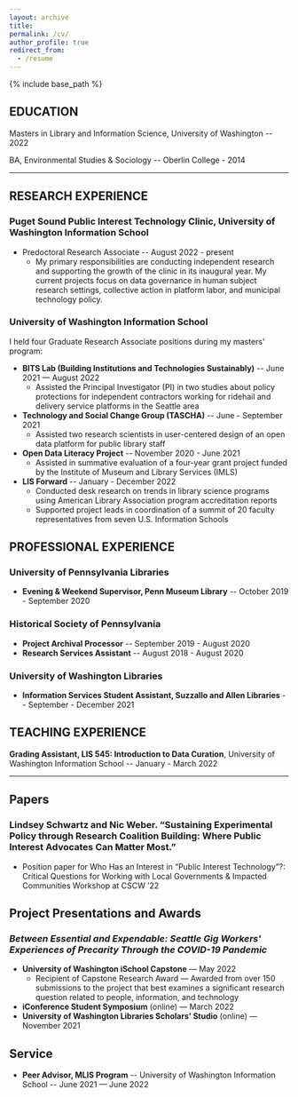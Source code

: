 ```yaml
---
layout: archive
title: 
permalink: /cv/
author_profile: true
redirect_from:
  - /resume
---
```


{% include base_path %}

## EDUCATION
Masters in Library and Information Science, University of Washington -- 2022

BA, Environmental Studies & Sociology -- Oberlin College - 2014

--------
## RESEARCH EXPERIENCE
### Puget Sound Public Interest Technology Clinic, University of Washington Information School 
* Predoctoral Research Associate -- August 2022 - present
    * My primary responsibilities are conducting independent research and supporting the growth of the clinic in its inaugural year. My current projects focus on data governance in human subject research settings, collective action in platform labor, and municipal technology policy. 

### University of Washington Information School 
I held four Graduate Research Associate positions during my masters' program:
  * **BITS Lab (Building Institutions and Technologies Sustainably)** -- June 2021 — August 2022
      * Assisted the Principal Investigator (PI) in two studies about policy protections for independent contractors working for ridehail and delivery service platforms in the Seattle area 
  * **Technology and Social Change Group (TASCHA)** -- June - September 2021
      * Assisted two research scientists in user-centered design of an open data platform for public library staff 
  * **Open Data Literacy Project** -- November 2020 - June 2021
      * Assisted in summative evaluation of a four-year grant project funded by the Institute of Museum and Library Services (IMLS)
  * **LIS Forward** -- January - December 2022 
      * Conducted desk research on trends in library science programs using American Library Association program accreditation reports
      * Supported project leads in coordination of a summit of 20 faculty representatives from seven U.S. Information Schools
  
  
## PROFESSIONAL EXPERIENCE
### University of Pennsylvania Libraries 
* **Evening & Weekend Supervisor, Penn Museum Library** -- October 2019 - September 2020

### Historical Society of Pennsylvania
* **Project Archival Processor** -- September 2019 - August 2020
* **Research Services Assistant** -- August 2018 - August 2020

### University of Washington Libraries
* **Information Services Student Assistant, Suzzallo and Allen Libraries** -- September - December 2021
  

## TEACHING EXPERIENCE
**Grading Assistant, LIS 545: Introduction to Data Curation**, University of Washington Information School -- January - March 2022

-----

## Papers
### **Lindsey Schwartz** and Nic Weber. “Sustaining Experimental Policy through Research Coalition Building: Where Public Interest Advocates Can Matter Most.” 
  * Position paper for Who Has an Interest in “Public Interest Technology”?: Critical Questions for Working with Local Governments & Impacted Communities Workshop at CSCW ’22
  
## Project Presentations and Awards
### *Between Essential and Expendable: Seattle Gig Workers' Experiences of Precarity Through the COVID-19 Pandemic*
   * **University of Washington iSchool Capstone** — May 2022
       * Recipient of Capstone Research Award — Awarded from over 150 submissions to the project that best examines a significant research question related to people, information, and technology
   * **iConference Student Symposium** (online) — March 2022
   * **University of Washington Libraries Scholars’ Studio** (online) — November 2021
  
  
## Service
* **Peer Advisor, MLIS Program** -- University of Washington Information School -- June 2021 — June 2022
